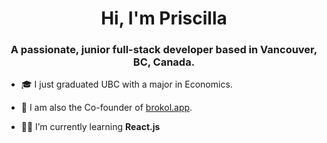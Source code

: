 <h1 align="center">Hi, I'm Priscilla</h1>
<h3 align="center">A passionate, junior full-stack developer based in Vancouver, BC, Canada.</h3>

- 🎓 I just graduated UBC with a major in Economics.  

- 🌱 I am also the Co-founder of [brokol.app](https://www.brokol.app/).

- 👩‍💻 I’m currently learning **React.js**

